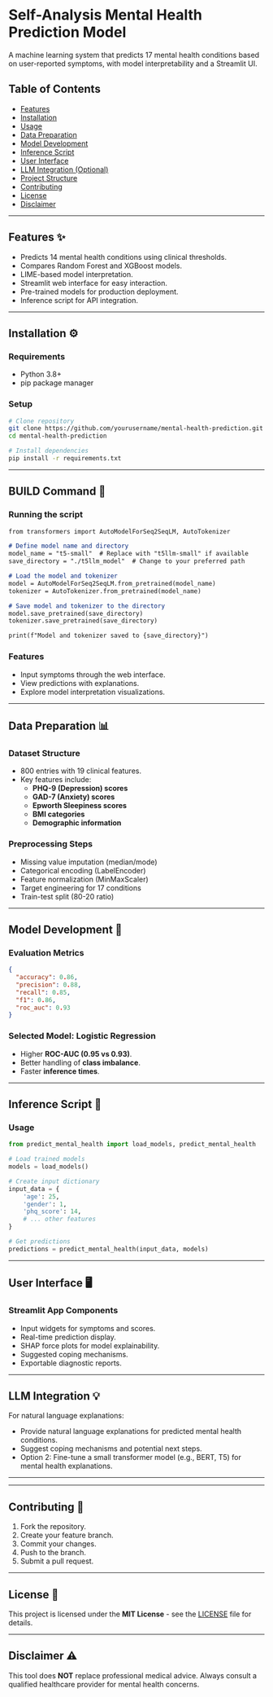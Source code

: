 # Self-Analysis Mental Health Prediction Model

A machine learning system that predicts 17 mental health conditions based on user-reported symptoms, with model interpretability and a Streamlit UI.

## Table of Contents
- [Features](#features)
- [Installation](#installation)
- [Usage](#usage)
- [Data Preparation](#data-preparation)
- [Model Development](#model-development)
- [Inference Script](#inference-script)
- [User Interface](#user-interface)
- [LLM Integration (Optional)](#llm-integration-optional)
- [Project Structure](#project-structure)
- [Contributing](#contributing)
- [License](#license)
- [Disclaimer](#disclaimer)

---

## Features ✨
- Predicts 14 mental health conditions using clinical thresholds.
- Compares Random Forest and XGBoost models.
- LIME-based model interpretation.
- Streamlit web interface for easy interaction.
- Pre-trained models for production deployment.
- Inference script for API integration.

---

## Installation ⚙️

### Requirements
- Python 3.8+
- pip package manager

### Setup
```bash
# Clone repository
git clone https://github.com/yourusername/mental-health-prediction.git
cd mental-health-prediction

# Install dependencies
pip install -r requirements.txt
```

---

## BUILD Command 🚀
### Running the script
```markdown
from transformers import AutoModelForSeq2SeqLM, AutoTokenizer

# Define model name and directory
model_name = "t5-small"  # Replace with "t5llm-small" if available
save_directory = "./t5llm_model"  # Change to your preferred path

# Load the model and tokenizer
model = AutoModelForSeq2SeqLM.from_pretrained(model_name)
tokenizer = AutoTokenizer.from_pretrained(model_name)

# Save model and tokenizer to the directory
model.save_pretrained(save_directory)
tokenizer.save_pretrained(save_directory)

print(f"Model and tokenizer saved to {save_directory}")

```

### Features
- Input symptoms through the web interface.
- View predictions with explanations.
- Explore model interpretation visualizations.
---

## Data Preparation 📊

### Dataset Structure
- 800 entries with 19 clinical features.
- Key features include:
  - **PHQ-9 (Depression) scores**
  - **GAD-7 (Anxiety) scores**
  - **Epworth Sleepiness scores**
  - **BMI categories**
  - **Demographic information**

### Preprocessing Steps
- Missing value imputation (median/mode)
- Categorical encoding (LabelEncoder)
- Feature normalization (MinMaxScaler)
- Target engineering for 17 conditions
- Train-test split (80-20 ratio)

---

## Model Development 🤖

### Evaluation Metrics
```json
{
  "accuracy": 0.86,
  "precision": 0.88,
  "recall": 0.85,
  "f1": 0.86,
  "roc_auc": 0.93
}
```

### Selected Model: **Logistic Regression**
- Higher **ROC-AUC (0.95 vs 0.93)**.
- Better handling of **class imbalance**.
- Faster **inference times**.
---

## Inference Script 📄

### Usage
```python
from predict_mental_health import load_models, predict_mental_health

# Load trained models
models = load_models()

# Create input dictionary
input_data = {
    'age': 25,
    'gender': 1,
    'phq_score': 14,
    # ... other features
}

# Get predictions
predictions = predict_mental_health(input_data, models)
```

---

## User Interface 🖥️

### Streamlit App Components
- Input widgets for symptoms and scores.
- Real-time prediction display.
- SHAP force plots for model explainability.
- Suggested coping mechanisms.
- Exportable diagnostic reports.

---

## LLM Integration  💡
For natural language explanations:
- Provide natural language explanations for predicted mental health conditions.
- Suggest coping mechanisms and potential next steps.
- Option 2: Fine-tune a small transformer model (e.g., BERT, T5) for mental health explanations.

---



---

## Contributing 🤝
1. Fork the repository.
2. Create your feature branch.
3. Commit your changes.
4. Push to the branch.
5. Submit a pull request.

---

## License 📜
This project is licensed under the **MIT License** - see the [LICENSE](LICENSE) file for details.

---

## Disclaimer ⚠️
This tool does **NOT** replace professional medical advice. Always consult a qualified healthcare provider for mental health concerns.
